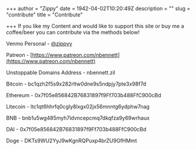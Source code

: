 +++
author = "Zippy"
date = 1942-04-02T10:20:49Z
description = ""
slug = "contribute"
title = "Contribute"

+++
If you like my Content and would like to support this site or buy me a coffee/beer you can contribute via the methods below!



Venmo Personal - [@zippyy](https://venmo.com/u/zippyy) 

Patreon - [https://www.patreon.com/nbennett](https://www.patreon.com/nbennett)

Unstoppable Domains Address - nbennett.zil

Bitcoin - bc1qzh2f5s9x282rltw0dne9s5ndpjy7pte3x98f7d

Ethereum - 0x7f05e856842B76831897f9Ff703b488FfC900cBd

Litecoin - ltc1qt6hhrfq0cgly8lxgx02jx56mnntg6ydphw7nag

BNB -  bnb1u5wg485myh7ldvncepcmq7dkqfza9y69wrhaux

DAI - 0x7f05e856842B76831897f9Ff703b488FfC900cBd

Doge - DKTs9WU2YyJ9wKgnRQPuxp4brZU9GfHMmt


